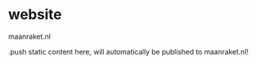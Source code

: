 # website
maanraket.nl

.push static content here, will automatically be published to maanraket.nl!
